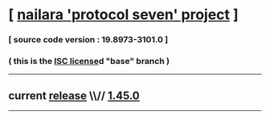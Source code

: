 
# [ [nailara 'protocol seven' project](http://src.nailara.net/) ]

### [ source code version : 19.8973-3101.0 ]

### ( this is the [ISC license](license)d "base" branch )
---
## current [release](https://github.com/anotherlink/nailara/releases) \\\\// [1.45.0](https://github.com/anotherlink/nailara/releases/tag/1.45.0)
---
